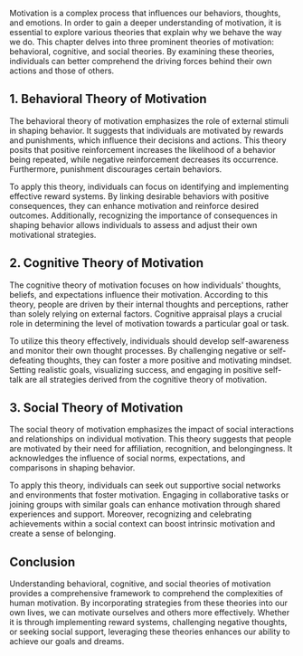 
Motivation is a complex process that influences our behaviors, thoughts, and emotions. In order to gain a deeper understanding of motivation, it is essential to explore various theories that explain why we behave the way we do. This chapter delves into three prominent theories of motivation: behavioral, cognitive, and social theories. By examining these theories, individuals can better comprehend the driving forces behind their own actions and those of others.

1\. Behavioral Theory of Motivation
----------------------------------

The behavioral theory of motivation emphasizes the role of external stimuli in shaping behavior. It suggests that individuals are motivated by rewards and punishments, which influence their decisions and actions. This theory posits that positive reinforcement increases the likelihood of a behavior being repeated, while negative reinforcement decreases its occurrence. Furthermore, punishment discourages certain behaviors.

To apply this theory, individuals can focus on identifying and implementing effective reward systems. By linking desirable behaviors with positive consequences, they can enhance motivation and reinforce desired outcomes. Additionally, recognizing the importance of consequences in shaping behavior allows individuals to assess and adjust their own motivational strategies.

2\. Cognitive Theory of Motivation
---------------------------------

The cognitive theory of motivation focuses on how individuals' thoughts, beliefs, and expectations influence their motivation. According to this theory, people are driven by their internal thoughts and perceptions, rather than solely relying on external factors. Cognitive appraisal plays a crucial role in determining the level of motivation towards a particular goal or task.

To utilize this theory effectively, individuals should develop self-awareness and monitor their own thought processes. By challenging negative or self-defeating thoughts, they can foster a more positive and motivating mindset. Setting realistic goals, visualizing success, and engaging in positive self-talk are all strategies derived from the cognitive theory of motivation.

3\. Social Theory of Motivation
------------------------------

The social theory of motivation emphasizes the impact of social interactions and relationships on individual motivation. This theory suggests that people are motivated by their need for affiliation, recognition, and belongingness. It acknowledges the influence of social norms, expectations, and comparisons in shaping behavior.

To apply this theory, individuals can seek out supportive social networks and environments that foster motivation. Engaging in collaborative tasks or joining groups with similar goals can enhance motivation through shared experiences and support. Moreover, recognizing and celebrating achievements within a social context can boost intrinsic motivation and create a sense of belonging.

Conclusion
----------

Understanding behavioral, cognitive, and social theories of motivation provides a comprehensive framework to comprehend the complexities of human motivation. By incorporating strategies from these theories into our own lives, we can motivate ourselves and others more effectively. Whether it is through implementing reward systems, challenging negative thoughts, or seeking social support, leveraging these theories enhances our ability to achieve our goals and dreams.
